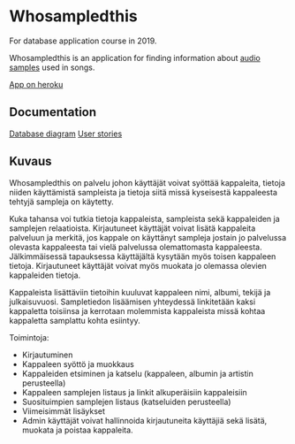 # Whosampledthis

For database application course in 2019.

Whosampledthis is an application for finding information about [audio samples](https://en.wikipedia.org/wiki/Sampling_(music)) used in songs.

[App on heroku](https://thawing-coast-05641.herokuapp.com/)

## Documentation

[Database diagram](documentation/database_diagram.png)
[User stories](documentation/user_stories.md)

## Kuvaus

Whosampledthis on palvelu johon käyttäjät voivat syöttää kappaleita, tietoja niiden käyttämistä sampleista ja tietoja siitä missä kyseisestä kappaleesta tehtyjä sampleja on käytetty.

Kuka tahansa voi tutkia tietoja kappaleista, sampleista sekä kappaleiden ja samplejen relaatioista. Kirjautuneet käyttäjät voivat lisätä kappaleita palveluun ja merkitä, jos kappale on käyttänyt sampleja jostain jo palvelussa olevasta kappaleesta tai vielä palvelussa olemattomasta kappaleesta. Jälkimmäisessä tapauksessa käyttäjältä kysytään myös toisen kappaleen tietoja. Kirjautuneet käyttäjät voivat myös muokata jo olemassa olevien kappaleiden tietoja.

Kappaleista lisättäviin tietoihin kuuluvat kappaleen nimi, albumi, tekijä ja julkaisuvuosi. Sampletiedon lisäämisen yhteydessä linkitetään kaksi kappaletta toisiinsa ja kerrotaan molemmista kappaleista missä kohtaa kappaletta samplattu kohta esiintyy.

Toimintoja:
- Kirjautuminen
- Kappaleen syöttö ja muokkaus
- Kappaleiden etsiminen ja katselu (kappaleen, albumin ja artistin perusteella)
- Kappaleen samplejen listaus ja linkit alkuperäisiin kappaleisiin
- Suosituimpien samplejen listaus (katseluiden perusteella)
- Viimeisimmät lisäykset
- Admin käyttäjät voivat hallinnoida kirjautuneita käyttäjiä sekä lisätä, muokata ja poistaa kappaleita.
